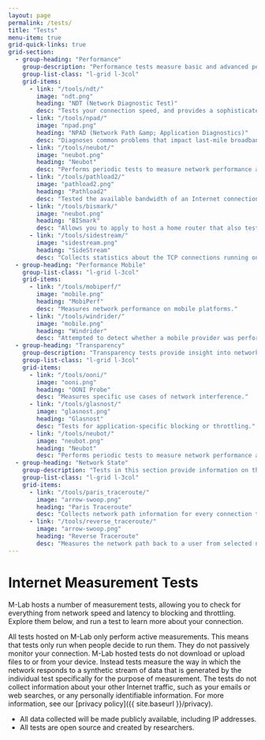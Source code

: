 ```yaml
---
layout: page
permalink: /tests/
title: "Tests"
menu-item: true
grid-quick-links: true
grid-section:
  - group-heading: "Performance"
    group-description: "Performance tests measure basic and advanced performance characteristics of your network, such as speed, latency, jitter, and much more."
    group-list-class: "l-grid l-3col"
    grid-items:
      - link: "/tools/ndt/"
        image: "ndt.png"
        heading: "NDT (Network Diagnostic Test)"
        desc: "Tests your connection speed, and provides a sophisticated diagnosis of problems limiting speed."
      - link: "/tools/npad/"
        image: "npad.png"
        heading: "NPAD (Network Path &amp; Application Diagnostics)"
        desc: "Diagnoses common problems that impact last-mile broadband networks."
      - link: "/tools/neubot/"
        image: "neubot.png"
        heading: "Neubot"
        desc: "Performs periodic tests to measure network performance and traffic throttling."
      - link: "/tools/pathload2/"
        image: "pathload2.png"
        heading: "Pathload2"
        desc: "Tested the available bandwidth of an Internet connection until it was decommissioned from the M-Lab platform on 12/21/2012. However, the data and source code are still available."
      - link: "/tools/bismark/"
        image: "neubot.png"
        heading: "BISmark"
        desc: "Allows you to apply to host a home router that also tests network performance over time."
      - link: "/tools/sidestream/"
        image: "sidestream.png"
        heading: "SideStream"
        desc: "Collects statistics about the TCP connections running on the M-Lab platform."
  - group-heading: "Performance Mobile"
    group-list-class: "l-grid l-3col"
    grid-items:
      - link: "/tools/mobiperf/"
        image: "mobile.png"
        heading: "MobiPerf"
        desc: "Measures network performance on mobile platforms."
      - link: "/tools/windrider/"
        image: "mobile.png"
        heading: "Windrider"
        desc: "Attempted to detect whether a mobile provider was performing application or service specific differentiation until it was decommissioned on 01/17/2013. The source code is still available."
  - group-heading: "Transparency"
    group-description: "Transparency tests provide insight into network management practices, such as application-specific blocking, throttling, traffic shaping, and other practices that determine your ability to use some applications or to access some content on the Internet."
    group-list-class: "l-grid l-3col"
    grid-items:
      - link: "/tools/ooni/"
        image: "ooni.png"
        heading: "OONI Probe"
        desc: "Measures specific use cases of network interference."
      - link: "/tools/glasnost/"
        image: "glasnost.png"
        heading: "Glasnost"
        desc: "Tests for application-specific blocking or throttling."
      - link: "/tools/neubot/"
        image: "neubot.png"
        heading: "Neubot"
        desc: "Performs periodic tests to measure network performance and traffic throttling."
  - group-heading: "Network State"
    group-description: "Tests in this section provide information on the state of the network you are connected to and the details of the network environment. For example, tests could check to see if IPv6 is enabled, or collect traceroute data or other information about the network that can provide context for other measurements, such as upload or download speed."
    group-list-class: "l-grid l-3col"
    grid-items:
      - link: "/tools/paris_traceroute/"
        image: "arrow-swoop.png"
        heading: "Paris Traceroute"
        desc: "Collects network path information for every connection to the M-Lab platform."
      - link: "/tools/reverse_traceroute/"
        image: "arrow-swoop.png"
        heading: "Reverse Traceroute"
        desc: "Measures the network path back to a user from selected network endpoints."
---
```


# Internet Measurement Tests

M-Lab hosts a number of measurement tests, allowing you to check for everything from network speed and latency to blocking and throttling. Explore them below, and run a test to learn more about your connection.

All tests hosted on M-Lab only perform active measurements. This means that tests only run when people decide to run them. They do not passively monitor your connection. M-Lab hosted tests do not download or upload files to or from your device. Instead tests measure the way in which the network responds to a synthetic stream of data that is generated by the individual test specifically for the purpose of measurement. The tests do not collect information about your other Internet traffic, such as your emails or web searches, or any personally identifiable information. For more information, see our [privacy policy]({{ site.baseurl }}/privacy).

* All data collected will be made publicly available, including IP addresses.
* All tests are open source and created by researchers.

